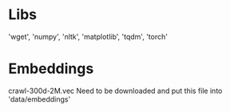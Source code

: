 # Libs
'wget',
'numpy',
'nltk',
'matplotlib',
'tqdm',
'torch'

# Embeddings
crawl-300d-2M.vec
Need to be downloaded and put this file into 'data/embeddings'